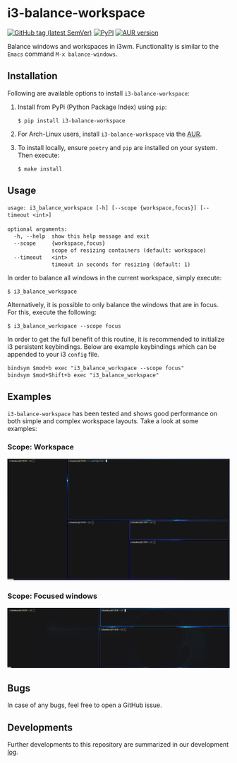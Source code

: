 # i3-balance-workspace

[![GitHub tag (latest SemVer)](https://img.shields.io/github/v/tag/atreyasha/i3-balance-workspace?color=brightgreen&label=release&logo=GitHub)](https://github.com/atreyasha/i3-balance-workspace/tags)
[![PyPI](https://img.shields.io/pypi/v/i3-balance-workspace?color=brightgreen&logo=pypi&logoColor=yellow)](https://pypi.org/project/i3-balance-workspace/)
[![AUR version](https://img.shields.io/aur/version/i3-balance-workspace?color=brightgreen&logo=Arch%20Linux)](https://aur.archlinux.org/packages/i3-balance-workspace/)

Balance windows and workspaces in i3wm. Functionality is similar to the `Emacs` command `M-x balance-windows`.

## Installation

Following are available options to install `i3-balance-workspace`:

1. Install from PyPi (Python Package Index) using `pip`:

    ```shell
    $ pip install i3-balance-workspace
    ```

2. For Arch-Linux users, install `i3-balance-workspace` via the [AUR](https://aur.archlinux.org/packages/i3-balance-workspace/).

3. To install locally, ensure `poetry` and `pip` are installed on your system. Then execute:

    ```shell
    $ make install
    ```

## Usage

```
usage: i3_balance_workspace [-h] [--scope {workspace,focus}] [--timeout <int>]

optional arguments:
  -h, --help  show this help message and exit
  --scope     {workspace,focus}
              scope of resizing containers (default: workspace)
  --timeout   <int>
              timeout in seconds for resizing (default: 1)
```

In order to balance all windows in the current workspace, simply execute:

```shell
$ i3_balance_workspace
```

Alternatively, it is possible to only balance the windows that are in focus. For this, execute the following:

```shell
$ i3_balance_workspace --scope focus
```

In order to get the full benefit of this routine, it is recommended to initialize i3 persistent keybindings. Below are example keybindings which can be appended to your i3 `config` file.

```shell
bindsym $mod+b exec "i3_balance_workspace --scope focus"
bindsym $mod+Shift+b exec "i3_balance_workspace"
```

## Examples

`i3-balance-workspace` has been tested and shows good performance on both simple and complex workspace layouts. Take a look at some examples:

### Scope: Workspace

<p align="center">
<img src="https://raw.githubusercontent.com/atreyasha/i3-balance-workspace/main/img/workspace.gif" width="800">
</p>

### Scope: Focused windows

<p align="center">
<img src="https://raw.githubusercontent.com/atreyasha/i3-balance-workspace/main/img/windows.gif" width="800">
</p>

## Bugs

In case of any bugs, feel free to open a GitHub issue.

## Developments

Further developments to this repository are summarized in our development [log](https://github.com/atreyasha/i3-balance-workspace/blob/main/docs/develop.md).
